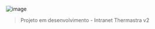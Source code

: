 ![image](https://github.com/user-attachments/assets/34c104f9-eca0-4916-889d-dd4535e2bd08)

> Projeto em desenvolvimento - Intranet Thermastra v2
